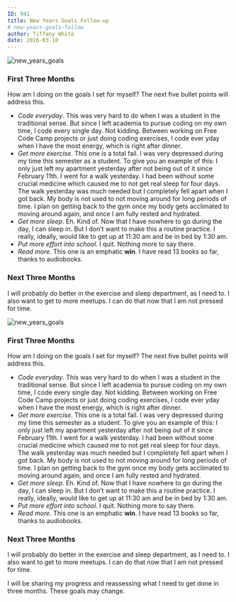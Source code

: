 ```yaml
---
ID: 941
title: New Years Goals Follow-up
# new-years-goals-follow
author: Tiffany White
date: 2016-03-10
---
```



<img src="https://helloburgh.me/wp-content/uploads/2016/03/Goals.jpeg" alt="new_years_goals" />


<h3>First Three Months</h3>

<p>How am I doing on the goals I set for myself? The next five bullet points will address this.</p>

<ul>
<li><em>Code everyday</em>. This was very hard to do when I was a student in the traditional sense. But since I left academia to pursue coding on my own time, I code every single day. Not kidding. Between working on Free Code Camp projects or just doing coding exercises, I code ever yday when I have the most energy, which is right after dinner.</li>
<li><em>Get more exercise</em>. This one is a total fail. I was very depressed during my time this semester as a student. To give you an example of this: I only just left my apartment yesterday after not being out of it since February 11th. I went for a walk yesterday. I had been without some crucial medicine which caused me to not get real sleep for four days. The walk yesterday was much needed but I completely fell apart when I got back. My body is not used to not moving around for long periods of time. I plan on getting back to the gym once my body gets acclimated to moving around again, and once I am fully rested and hydrated.</li>
<li><em>Get more sleep</em>. Eh. Kind of. Now that I have nowhere to go during the day, I can sleep in. But I don&#8217;t want to make this a routine practice. I really, ideally, would like to get up at 11:30 am and be in bed by 1:30 am.</li>
<li><em>Put more effort into school</em>. I quit. Nothing more to say there.</li>
<li><em>Read more</em>. This one is an emphatic <strong>win</strong>. I have read 13 books so far, thanks to audiobooks.</li>
</ul>

<h3>Next Three Months</h3>

<p>I will probably do better in the exercise and sleep department, as I need to. I also want to get to more meetups. I can do that now that I am not pressed for time.</p>




<img src="https://helloburgh.me/wp-content/uploads/2016/03/Goals.jpeg" alt="new_years_goals" />


<h3>First Three Months</h3>

<p>How am I doing on the goals I set for myself? The next five bullet points will address this.</p>

<ul>
<li><em>Code everyday</em>. This was very hard to do when I was a student in the traditional sense. But since I left academia to pursue coding on my own time, I code every single day. Not kidding. Between working on Free Code Camp projects or just doing coding exercises, I code ever yday when I have the most energy, which is right after dinner.</li>
<li><em>Get more exercise</em>. This one is a total fail. I was very depressed during my time this semester as a student. To give you an example of this: I only just left my apartment yesterday after not being out of it since February 11th. I went for a walk yesterday. I had been without some crucial medicine which caused me to not get real sleep for four days. The walk yesterday was much needed but I completely fell apart when I got back. My body is not used to not moving around for long periods of time. I plan on getting back to the gym once my body gets acclimated to moving around again, and once I am fully rested and hydrated.</li>
<li><em>Get more sleep</em>. Eh. Kind of. Now that I have nowhere to go during the day, I can sleep in. But I don&#8217;t want to make this a routine practice. I really, ideally, would like to get up at 11:30 am and be in bed by 1:30 am.</li>
<li><em>Put more effort into school</em>. I quit. Nothing more to say there.</li>
<li><em>Read more</em>. This one is an emphatic <strong>win</strong>. I have read 13 books so far, thanks to audiobooks.</li>
</ul>

<h3>Next Three Months</h3>

<p>I will probably do better in the exercise and sleep department, as I need to. I also want to get to more meetups. I can do that now that I am not pressed for time.</p>





<p>I will be sharing my progress and reassessing what I need to get done in three months. These goals may change.</p>